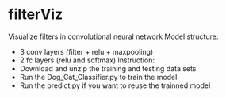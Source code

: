 # filterViz
Visualize filters in convolutional neural network
Model structure:
- 3 conv layers (filter + relu + maxpooling)
- 2 fc layers (relu and softmax)
Instruction:
- Download and unzip the training and testing data sets
- Run the Dog_Cat_Classifier.py to train the model
- Run the predict.py if you want to reuse the trainned model
